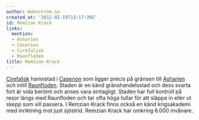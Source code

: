 ```yaml
---
author: Wahnstrom.se
created_at: '2012-02-19T13:17:39Z'
id: Remzian Krack
links:
  mention:
  - Asharien
  - Caserion
  - Cirefalisk
  - Raunfloden
title: Remzian Krack
---
```


[Cirefalisk] hamnstad i [Caserion] som ligger precis på gränsen till [Asharien] och intill
[Raunfloden]. Staden är en känd gränshandelsstad och dess svarta fort är vida berömt och anses vara
ointagligt. Staden har full kontroll på resor längs med Raunfloden och tar ofta höga tullar för att
släppa in eller ut skepp som vill passera. I Remzian Krack finns också en känd krigsakademi med
inriktning mot just sjöstrid. Remzian Krack har omkring 6.000 invånare.

  [Cirefalisk]: Cirefalisk
  [Caserion]: Caserion
  [Asharien]: Asharien
  [Raunfloden]: Raunfloden